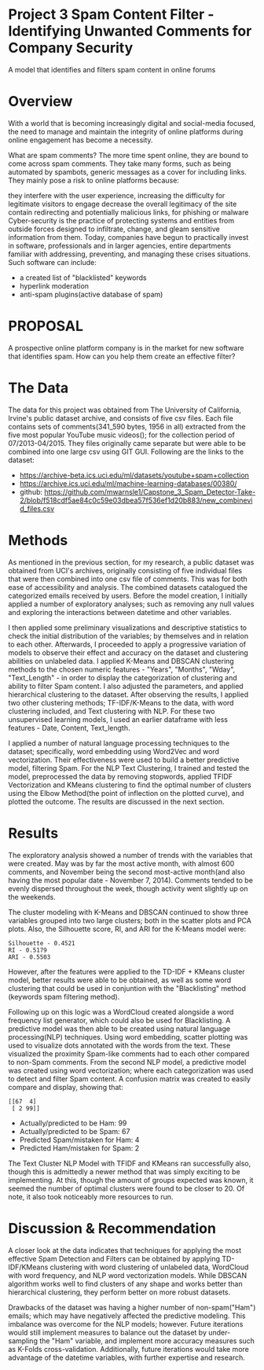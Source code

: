 # Project 3 Spam Content Filter - Identifying Unwanted Comments for Company Security
A model that identifies and filters spam content in online forums  

# Overview

With a world that is becoming increasingly digital and social-media focused, the need to manage and maintain the integrity of online platforms during online engagement has become a necessity.

What are spam comments? The more time spent online, they are bound to come across spam comments. They take many forms, such as being automated by spambots, generic messages as a cover for including links. They mainly pose a risk to online platforms because:

they interfere with the user experience, increasing the difficulty for legitimate visitors to engage
decrease the overall legitimacy of the site
contain redirecting and potentially malicious links, for phishing or malware
Cyber-security is the practice of protecting systems and entities from outside forces designed to infiltrate, change, and gleam sensitive information from them. Today, companies have begun to practically invest in software, professionals and in larger agencies, entire departments familiar with addressing, preventing, and managing these crises situations. Such software can include:

- a created list of "blacklisted" keywords
- hyperlink moderation
- anti-spam plugins(active database of spam)



# PROPOSAL

A prospective online platform company is in the market for new software that identifies spam. How can you help them create an effective filter?


# The Data

The data for this project was obtained from The University of California, Irvine's public dataset archive, and consists of five csv files. Each file contains sets of comments(341_590 bytes, 1956 in all) extracted from the five most popular YouTube music videos(); for the collection period of 07/2013-04/2015. They files originally came separate but were able to be combined into one large csv using GIT GUI. Following are the links to the dataset:

- https://archive-beta.ics.uci.edu/ml/datasets/youtube+spam+collection
- https://archive.ics.uci.edu/ml/machine-learning-databases/00380/
- github: https://github.com/mwarnsle1/Capstone_3_Spam_Detector-Take-2/blob/f518cdf5ae84c0c59e03dbea57f536ef1d20b883/new_combinevid_files.csv


# Methods

As mentioned in the previous section, for my research, a public dataset was obtained from UCI's archives, originally consisting of five individual files that were then combined into one csv file of comments. This was for both ease of accessibility and analysis. The combined datasets catalogued the categorized emails received by users. Before the model creation, I initially applied a number of exploratory analyses; such as removing any null values and exploring the interactions between datetime and other variables.

I then applied some preliminary visualizations and descriptive statistics to check the initial distribution of the variables; by themselves and in relation to each other. Afterwards, I proceeded to apply a progressive variation of models to observe their effect and accuracy on the dataset and clustering abilities on unlabeled data. I applied K-Means and DBSCAN clustering methods to the chosen numeric features - "Years", "Months", "Wday", "Text_Length" - in order to display the categorization of clustering and ability to filter Spam content. I also adjusted the parameters, and applied hierarchical clustering to the dataset. After observing the results, I applied two other clustering methods; TF-IDF/K-Means to the data, with word clustering included, and Text clustering with NLP. For these two unsupervised learning models, I used an earlier dataframe with less features - Date, Content, Text_length.

I applied a number of natural language processing techniques to the dataset; specifically, word embedding using Word2Vec and word vectorization. Their effectiveness were used to build a better predictive model, filtering Spam. For the NLP Text Clustering, I trained and tested the model, preprocessed the data by removing stopwords, applied TFIDF Vectorization and KMeans clustering to find the optimal number of clusters using the Elbow Method(the point of inflection on the plotted curve), and plotted the outcome. The results are discussed in the next section.


# Results

The exploratory analysis showed a number of trends with the variables that were created. May was by far the most active month, with almost 600 comments, and November being the second most-active month(and also having the most popular date - November 7, 2014). Comments tended to be evenly dispersed throughout the week, though activity went slightly up on the weekends.

The cluster modeling with K-Means and DBSCAN continued to show three variables grouped into two large clusters; both in the scatter plots and PCA plots. Also, the Silhouette score, RI, and ARI for the K-Means model were:

```
Silhouette - 0.4521
RI - 0.5179
ARI - 0.5503
```
However, after the features were applied to the TD-IDF + KMeans cluster model, better results were able to be obtained, as well as some word clustering that could be used in conjuntion with the "Blacklisting" method (keywords spam filtering method).

Following up on this logic was a WordCloud created alongside a word frequency list generator, which could also be used for Blacklisting. A predictive model was then able to be created using natural language processing(NLP) techniques. Using word embedding, scatter plotting was used to visualize dots annotated with the words from the text. These visualized the proximity Spam-like comments had to each other compared to non-Spam comments. From the second NLP model, a predictive model was created using word vectorization; where each categorization was used to detect and filter Spam content. A confusion matrix was created to easily compare and display, showing that:

```
[[67  4]
 [ 2 99]]
 ```
 
- Actually/predicted to be Ham: 99
- Actually/predicted to be Spam: 67
- Predicted Spam/mistaken for Ham: 4
- Predicted Ham/mistaken for Spam: 2

The Text Cluster NLP Model with TFIDF and KMeans ran successfully also, though this is admittedly a newer method that was simply exciting to be implementing. At this, though the amount of groups expected was known, it seemed the number of optimal clusters were found to be closer to 20. Of note, it also took noticeably more resources to run.


# Discussion & Recommendation

A closer look at the data indicates that techniques for applying the most effective Spam Detection and Filters can be obtained by applying TD-IDF/KMeans clustering with word clustering of unlabeled data, WordCloud with word frequency, and NLP word vectorization models. While DBSCAN algorithm works well to find clusters of any shape and works better than hierarchical clustering, they perform better on more robust datasets.

Drawbacks of the dataset was having a higher number of non-spam("Ham") emails; which may have negatively affected the predictive modeling. This imbalance was overcome for the NLP models; however. Future iterations would still implement measures to balance out the dataset by under-sampling the "Ham" variable, and implement more accuracy measures such as K-Folds cross-validation. Additionally, future iterations would take more advantage of the datetime variables, with further expertise and research.

